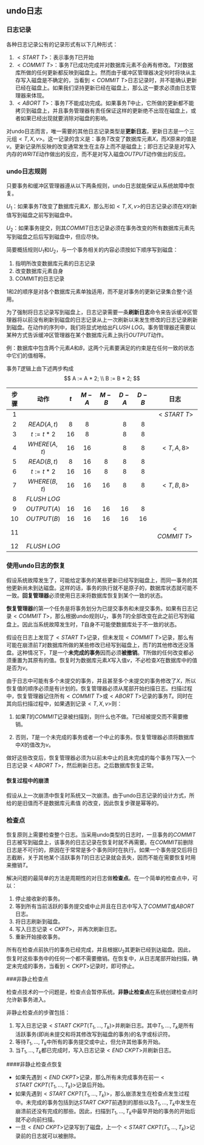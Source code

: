 ## undo日志

### 日志记录

各种日志记录公有的记录形式有以下几种形式：

1. $<START \ T>$：表示事务$T$已开始
2. $<COMMIT \ T>$：事务$T$已成功完成并对数据库元素不会再有修改。$T$对数据库所做的任何更新都反映到磁盘上。然而由于缓冲区管理器决定何时将块从主存写入磁盘是不确定的，当看到$<COMMIT\ T>$日志记录时，并不能确认更新已经在磁盘上。如果我们坚持更新已经在磁盘上，那么这一要求必须由日志管理器来体现。
3. $<ABORT\ T>$：事务$T$不能成功完成。如果事务$T$中止，它所做的更新都不能拷贝到磁盘上，并且事务管理器有责任保证这样的更新绝不出现在磁盘上，或者如果已经出现就要消除对磁盘的影响。

对undo日志而言，唯一需要的其他日志记录类型是**更新日志**，更新日志是一个三元组$<T, X, v>$。这一记录的含义是：事务$T$改变了数据库元素$X$，而$X$原来的值是$v$。更新记录所反映的改变通常发生在主存上而不是磁盘上；即日志记录是对写入内存的$WRITE$动作做出的反应，而不是对写入磁盘$OUTPUT$动作做出的反应。

### undo日志规则

只要事务和缓冲区管理器遵从以下两条规则，undo日志就能保证从系统故障中恢复。

$U_1$：如果事务$T$改变了数据库元素$X$，那么形如$<T, X, v>$的日志记录必须在$X$的新值写到磁盘之前写到磁盘中。

$U_2$：如果事务提交，则其$COMMIT$日志记录必须在事务改变的所有数据库元素先写到磁盘之后后写到磁盘中，但应尽快。

简要概括规则$U_1$和$U_2$，与一个事务相关的内容必须按如下顺序写到磁盘：

1. 指明所改变数据库元素的日志记录
2. 改变数据库元素自身
3. COMMIT的日志记录

1和2的顺序是对各个数据库元素单独适用，而不是对事务的更新记录集合整个适用。

为了强制将日志记录写到磁盘上，日志记录需要一条**刷新日志**命令来告诉缓冲区管理器将以前没有刷新到磁盘的日志记录从上一次刷新以来发生修改的日志记录刷新到磁盘。在动作的序列中，我们将显式地给出$FLUSH\ LOG$。事务管理器还需要以某种方式告诉缓冲区管理器在某个数据库元素上执行$OUTPUT$动作。

例：数据库中包含两个元素$A$和$B$，这两个元素要满足的约束是在任何一致的状态中它们的值相等。

事务$T$逻辑上由下述两步构成
$$
A := A * 2; \\
B := B * 2;
$$

| 步骤 |     动作      | $t$  | $M-A$ | $M-B$ | $D-A$ | $D-B$ |     日志      |
| :--: | :-----------: | :--: | :---: | :---: | :---: | :---: | :-----------: |
| $1$  |               |      |       |       |       |       | $<START\ T>$  |
| $2$  | $READ(A, t)$  | $8$  |  $8$  |       |  $8$  |  $8$  |               |
| $3$  | $t := t * 2$  | $16$ |  $8$  |       |  $8$  |  $8$  |               |
| $4$  | $WHERE(A, t)$ | $16$ | $16$  |       |  $8$  |  $8$  |  $<T, A, 8>$  |
| $5$  | $READ(B, t)$  | $8$  | $16$  |  $8$  |  $8$  |  $8$  |               |
| $6$  | $t := t * 2$  | $16$ | $16$  |  $8$  |  $8$  |  $8$  |               |
| $7$  | $WHERE(B, t)$ | $16$ | $16$  | $16$  |  $8$  |  $8$  |  $<T, B, 8>$  |
| $8$  | $FLUSH\ LOG$  |      |       |       |       |       |               |
| $9$  |  $OUTPUT(A)$  | $16$ | $16$  | $16$  | $16$  |  $8$  |               |
| $10$ |  $OUTPUT(B)$  | $16$ | $16$  | $16$  | $16$  | $16$  |               |
| $11$ |               |      |       |       |       |       | $<COMMIT\ T>$ |
| $12$ | $FLUSH\ LOG$  |      |       |       |       |       |               |

### 使用undo日志的恢复

假设系统故障发生了，可能给定事务的某些更新已经写到磁盘上，而同一事务的其他更新尚未到达磁盘。这样的话，事务的执行就不是原子的，数据库状态就可能不一致。**回复管理器**必须使用日志来将数据库恢复到某个一致的状态。

**恢复管理器**的第一个任务是将事务划分为已提交事务和未提交事务。如果有日志记录$<COMMIT\ T>$，那么根据undo规则$U_2$，事务$T$的全部改变在此之前已写到磁盘上。因此当系统故障发生时，$T$自身不可能使数据库处于不一致的状态。

假设在日志上发现了$<START\ T>$记录，但未发现$<COMMIT\ T>$记录，那么有可能在崩溃前$T$对数据库所做的某些修改已经写到磁盘上，而$T$的其他修改还没落盘。这种情况下，$T$是一个**未完成的事务**因而必须**被撤销**。$T$所做的任何改变都必须重置为其原有的值。恢复时为数据库元素$X$写入值$v$，不必检查$X$在数据库中的值是否为$v$。

由于日志中可能有多个未提交的事务，并且甚至多个未提交的事务修改了$X$，所以恢复值的顺序必须是有计划的。恢复管理器必须从尾部开始扫描日志。扫描过程中，恢复管理器记住所有$<COMMIT\ T>$或$<ABORT\ T>$记录的事务$T$。同时在其向后扫描过程中，如果遇到记录$<T,X,v>$则：

1. 如果$T$的$COMMIT$记录被扫描到，则什么也不做。$T$已经被提交而不需要撤销。

2. 否则，$T​$是一个未完成的事务或者一个中止的事务。恢复管理器必须将数据库中$X​$的值改为$v​$。

做好这些改变后，恢复管理器必须为以前未中止的且未完成的每个事务$T$写入一个日志记录$<ABORT\ T>$，然后刷新日志。之后数据库恢复正常。

#### 恢复过程中的崩溃

假设从上一次崩溃中恢复时系统又一次崩溃。由于undo日志记录的设计方式，所给的是旧值而不是数据库元素值 的改变，因此恢复步骤是幂等的。

### 检查点

恢复原则上需要检查整个日志。当采用undo类型的日志时，一旦事务的$COMMIT$日志被写到磁盘上，该事务的日志记录在恢复时就不再需要。在$COMMIT$前删除日志是不可行的，原因在于常常是多个事务同时在执行。如果一个事务提交后将日志截断，关于其他某个活跃事务$T$的日志记录就会丢失，因而不能在需要恢复时用来撤销$T$。

解决问题的最简单的方法是周期性的对日志做**检查点**。在一个简单的检查点中，可以：

1. 停止接收新的事务。
2. 等到所有当前活跃的事务提交或中止并且在日志中写入了$COMMIT$或$ABORT$日志。
3. 将日志刷新到磁盘。
4. 写入日志记录$<CKPT>$，并再次刷新日志。
5. 重新开始接收事务。

所有在检查点前执行的事务已经完成，并且根据$U_2$其更新已经到达磁盘。因此，恢复时这些事务中的任何一个都不需要撤销。在恢复中，从日志尾部开始扫描，确定未完成的事务，当看到$<CKPT>$记录时，即可停止。

###非静止检查点

检查点技术的一个问题是，检查点会暂停系统。**非静止检查点**在系统创建检查点时允许新事务进入。

非静止检查点的步骤包括：

1. 写入日志记录$<START\ CKPT(T_1,\ldots, T_k)>$并刷新日志。其中$T_1,\ldots,T_k$是所有活跃事务(即尚未提交和将其修改写到磁盘的事务)的名字或标识符。
2. 等待$T_1,\ldots,T_k$中所有的事务提交或中止，但允许其他事务开始。
3. 当$T_1,\ldots,T_k$都已完成时，写入日志记录$<END\ CKPT>$并刷新日志。

####非静止检查点恢复

* 如果先遇到$<END\ CKPT>$记录，那么所有未完成事务在前一$<START\ CKPT(T_1,\ldots,T_k)>$记录后开始。
* 如果先遇到$<START\ CKPT(T_1,\ldots,T_k)>$，那么崩溃发生在检查点发生过程中。未完成的事务包括到达$START\ CKPT$前遇到的那些以及$T_1,\ldots,T_k$中发生在崩溃前还没有完成的那些。因此，扫描到$T_1,\ldots,T_k$中最早开始的事务的开始后就不必向前扫描。
* 一旦$<END\ CKPT>$记录写到了磁盘，上一个$<START\ CKPT(T_1,\ldots,T_k)>$记录前的日志就可以被删除。